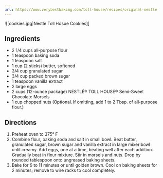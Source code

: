 ```yaml
---
url: https://www.verybestbaking.com/toll-house/recipes/original-nestle-toll-house-chocolate-chip-cookies/
---
```


![[cookies.jpg|Nestle Toll Hosue Cookies]]

## Ingredients

- 2 1/4 cups all-purpose flour
- 1 teaspoon baking soda
- 1 teaspoon salt
- 1 cup (2 sticks) butter, softened
- 3/4 cup granulated sugar
- 3/4 cup packed brown sugar
- 1 teaspoon vanilla extract
- 2 large eggs
- 2 cups (12-ounce package) NESTLÉ® TOLL HOUSE® Semi-Sweet Chocolate Morsels
- 1 cup chopped nuts (Optional. If omitting, add 1 to 2 Tbsp. of all-purpose flour.)

## Directions

1. Preheat oven to 375° F
2. Combine flour, baking soda and salt in small bowl. Beat butter, granulated sugar, brown sugar and vanilla extract in large mixer bowl until creamy. Add eggs, one at a time, beating well after each addition. Gradually beat in flour mixture. Stir in morsels and nuts. Drop by rounded tablespoon onto ungreased baking sheets.
3. Bake for 9 to 11 minutes or until golden brown. Cool on baking sheets for 2 minutes; remove to wire racks to cool completely.
